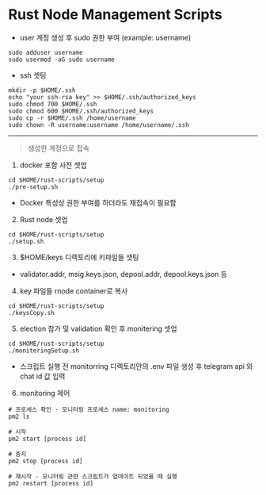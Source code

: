 # Rust Node Management Scripts

- user 계정 생성 후 sudo 권한 부여 (example: username)

```
sudo adduser username
sudo usermod -aG sudo username
```

- ssh 셋팅

```
mkdir -p $HOME/.ssh
echo "your ssh-rsa key" >> $HOME/.ssh/authorized_keys
sudo chmod 700 $HOME/.ssh
sudo chmod 600 $HOME/.ssh/authorized_keys
sudo cp -r $HOME/.ssh /home/username
sudo chown -R username:username /home/username/.ssh
```

---

> 생성한 계정으로 접속

1. docker 포함 사전 셋업

```
cd $HOME/rust-scripts/setup
./pre-setup.sh
```

- Docker 특성상 권한 부여를 하더라도 재접속이 필요함

2. Rust node 셋업

```
cd $HOME/rust-scripts/setup
./setup.sh
```

3. $HOME/keys 디렉토리에 키파일들 셋팅

- validator.addr, msig.keys.json, depool.addr, depool.keys.json 등

4. key 파일들 rnode container로 복사

```
cd $HOME/rust-scripts/setup
./keysCopy.sh
```

5. election 참가 및 validation 확인 후 monitering 셋업

```
cd $HOME/rust-scripts/setup
./moniteringSetup.sh
```

- 스크립트 실행 전 monitorring 디렉토리안의 .env 파일 생성 후 telegram api 와 chat id 값 입력

6. monitoring 제어

```
# 프로세스 확인 - 모니터링 프로세스 name: monitoring
pm2 ls

# 시작
pm2 start [process id]

# 중지
pm2 stop [process id]

# 재시작 - 모니터링 관련 스크립트가 업데이트 되었을 때 실행
pm2 restart [process id]
```
